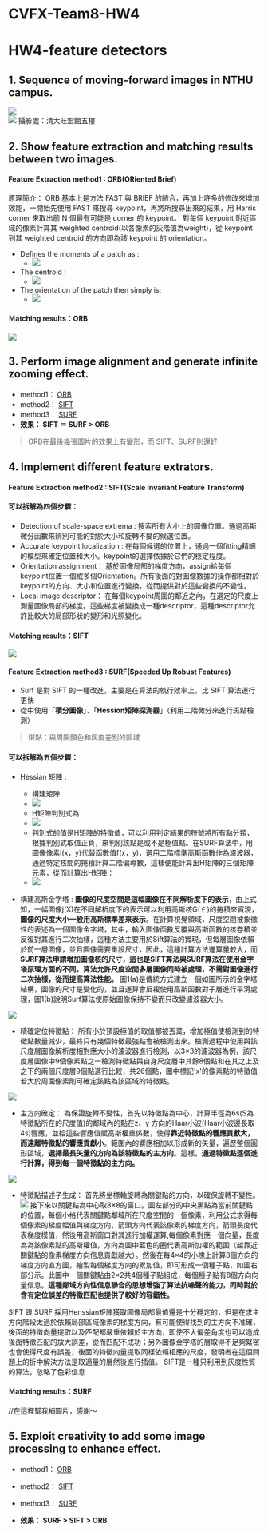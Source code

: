 # CVFX-Team8-HW4

# HW4-feature detectors

## 1. Sequence of moving-forward images in NTHU campus.

![](https://imgur.com/Na6aOIk.png)  
![](https://imgur.com/IJmp4T2.png)
攝影處：清大旺宏館五樓
## 2. Show feature extraction and matching results between two images.
#### Feature Extraction method1 : ORB(ORiented Brief)
原理簡介：
  ORB 基本上是方法 FAST 與 BRIEF 的結合，再加上許多的修改來增加效能，一開始先使用 FAST 來搜尋 keypoint，再將所搜尋出來的結果，用 Harris corner 來取出前 N 個最有可能是 corner 的 keypoint。 
  對每個 keypoint 附近區域的像素計算其 weighted centroid(以各像素的灰階值為weight)，從 keypoint 到其 weighted centroid 的方向即為該 keypoint 的 orientation。 

*  Defines the moments of a patch as :
     - ![](https://imgur.com/v60wlBJ.png)
*  The centroid :
     - ![](https://imgur.com/vD2vfeG.png)
*  The orientation of the patch then simply is: 
     - ![](https://imgur.com/a91ybCI.png)
#### Ｍatching results：ORB
![](https://imgur.com/lz8eGO8.png)
## 3. Perform image alignment and generate infinite zooming effect.

* method1： [ORB](https://youtu.be/oIadADF9t1k)
* method2： [SIFT](https://youtu.be/vhURFM1Pxig)
* method3： [SURF](https://youtu.be/fE8_7UKjBx8)
* **效果： SIFT ＝ SURF > ORB**
> ORB在最後幾張圖片的效果上有變形，而 SIFT、SURF則還好

## 4. Implement different feature extrators.
#### Feature Extraction method2 : SIFT(Scale Invariant Feature Transform)
#### 可以拆解為四個步驟：
*  Detection of scale-space extrema :
    搜索所有大小上的圖像位置。通過高斯微分函數來辨別可能的對於大小和旋轉不變的候選位置。
*  Accurate keypoint localization :
    在每個候選的位置上，通過一個fitting精細的模型來確定位置和大小。keypoint的選擇依據於它們的穩定程度。
*  Orientation assignment：
    基於圖像局部的梯度方向，assign給每個keypoint位置一個或多個Orientation。所有後面的對圖像數據的操作都相對於keypoint的方向、大小和位置進行變換，從而提供對於這些變換的不變性。
*  Local image descriptor：
    在每個keypoint周圍的鄰近之內，在選定的尺度上測量圖像局部的梯度。這些梯度被變換成一種descriptor，這種descriptor允許比較大的局部形狀的變形和光照變化。
#### Ｍatching results：SIFT
![](https://imgur.com/I0HKimU.png)

#### Feature Extraction method3 : SURF(Speeded Up Robust Features)
* Surf 是對 SIFT 的一種改進，主要是在算法的執行效率上，比 SIFT 算法運行更快
* 從中使用「**積分圖像**」、「**Hession矩陣探測器**」（利用二階微分來進行斑點檢測）
> 斑點：與周圍顏色和灰度差別的區域

#### 可以拆解為五個步驟：
*  Hessian 矩陣 :
    - 構建矩陣
    - ![](https://i.imgur.com/Z6caokO.png)
    - H矩陣判別式為
    - ![](https://i.imgur.com/zRuOD4L.png)
    - 判別式的值是H矩陣的特徵值，可以利用判定結果的符號將所有點分類，根據判別式取值正負，來判別該點是或不是極值點。在SURF算法中，用圖像像素l(x，y)代替函數值f(x，y)，選用二階標準高斯函數作為濾波器，通過特定核間的捲積計算二階偏導數，這樣便能計算出H矩陣的三個矩陣元素，從而計算出H矩陣：
    - ![](https://i.imgur.com/KkN15u2.png)

*  構建高斯金字塔 :
    **圖像的尺度空間是這幅圖像在不同解析度下的表示**，由上式知，一幅圖像j(X)在不同解析度下的表示可以利用高斯核G(￡)的捲積來實現，**圖像的尺度大小一般用高斯標準差來表示**。在計算視覺領域，尺度空間被象徵性的表述為一個圖像金字塔，其中，輸入圖像函數反覆與高斯函數的核卷積並反復對其進行二次抽樣，這種方法主要用於Sift算法的實現，但每層圖像依賴於前一層圖像，並且圖像需要重設尺寸，因此，這種計算方法運算量較大，而**SURF算法申請增加圖像核的尺寸，這也是SIFT算法與SURF算法在使用金字塔原理方面的不同。算法允許尺度空間多層圖像同時被處理，不需對圖像進行二次抽樣，從而提高算法性能。** 圖1(a)是傳統方式建立一個如圖所示的金字塔結構，圖像的尺寸是變化的，並且運算會反複使用高斯函數對子層進行平滑處理，圖1(b)說明Surf算法使原始圖像保持不變而只改變濾波器大小。
    
![](https://i.imgur.com/tvOR0TZ.png)

*  精確定位特徵點：
    所有小於預設極值的取值都被丟棄，增加極值使檢測到的特徵點數量減少，最終只有幾個特徵最強點會被檢測出來。檢測過程中使用與該尺度層圖像解析度相對應大小的濾波器進行檢測，以3×3的濾波器為例，該尺度層圖像中9個像素點之一檢測特徵點與自身尺度層中其餘8個點和在其之上及之下的兩個尺度層9個點進行比較，共26個點，圖中標記'x'的像素點的特徵值若大於周圍像素則可確定該點為該區域的特徵點。

![](https://i.imgur.com/ynGjDpE.png)

*  主方向確定：
    為保證旋轉不變性，首先以特徵點為中心，計算半徑為6s(S為特徵點所在的尺度值)的鄰域內的點在z、y 方向的Haar小波(Haar小波邊長取4s)響應，並給這些響應值賦高斯權重係數，使得**靠近特徵點的響應貢獻大，而遠離特徵點的響應貢獻小**。範圍內的響應相加以形成新的矢量，遍歷整個圓形區域，**選擇最長矢量的方向為該特徵點的主方向**。這樣，**通過特徵點逐個進行計算，得到每一個特徵點的主方向。**

![](https://i.imgur.com/DwMbc6q.png)

*  特徵點描述子生成：
    首先將坐標軸旋轉為關鍵點的方向，以確保旋轉不變性。
![](https://i.imgur.com/RHPwIwq.png)
    接下來以關鍵點為中心取8×8的窗口。圖左部分的中央黑點為當前關鍵點的位置，每個小格代表關鍵點鄰域所在尺度空間的一個像素，利用公式求得每個像素的梯度幅值與梯度方向，箭頭方向代表該像素的梯度方向，箭頭長度代表梯度模值，然後用高斯窗口對其進行加權運算,每個像素對應一個向量，長度為為該像素點的高斯權值，方向為圖中藍色的圈代表高斯加權的範圍（越靠近關鍵點的像素梯度方向信息貢獻越大）。然後在每4×4的小塊上計算8個方向的梯度方向直方圖，繪製每個梯度方向的累加值，即可形成一個種子點，如圖右部分示。此圖中一個關鍵點由2×2共4個種子點組成，每個種子點有8個方向向量信息。**這種鄰域方向性信息聯合的思想增強了算法抗噪聲的能力，同時對於含有定位誤差的特徵匹配也提供了較好的容錯性。**

SIFT 跟 SURF 採用Henssian矩陣獲取圖像局部最值還是十分穩定的，但是在求主方向階段太過於依賴局部區域像素的梯度方向，有可能使得找到的主方向不准確，後面的特徵向量提取以及匹配都嚴重依賴於主方向，即使不大偏差角度也可以造成後面特徵匹配的放大誤差，從而匹配不成功；另外圖像金字塔的層取得不足夠緊密也會使得尺度有誤差，後面的特徵向量提取同樣依賴相應的尺度，發明者在這個問題上的折中解決方法是取適量的層然後進行插值。 SIFT是一種只利用到灰度性質的算法，忽略了色彩信息

#### Ｍatching results：SURF
//在這裡幫我補圖片，感謝～


## 5. Exploit creativity to add some image processing to enhance effect. 
* method1： [ORB](https://youtu.be/ZsT8M1qJw-4)
* method2： [SIFT](https://youtu.be/fduYaQfQGHY)
* method3： [SURF](https://youtu.be/rTayIhhzbMQ)

* **效果： SURF > SIFT > ORB**

 
